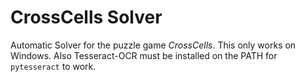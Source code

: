# CrossCells Solver

Automatic Solver for the puzzle game *CrossCells*. This only works on Windows. Also Tesseract-OCR must be installed on the PATH for `pytesseract` to work.
